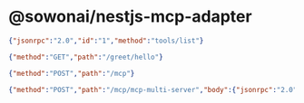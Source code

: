 # @sowonai/nestjs-mcp-adapter

```json
{"jsonrpc":"2.0","id":"1","method":"tools/list"}
```

```json
{"method":"GET","path":"/greet/hello"}
```

```json
{"method":"POST","path":"/mcp"}
```

```json
{"method":"POST","path":"/mcp/mcp-multi-server","body":{"jsonrpc":"2.0","id":"1","method":"tools/list"}}
```
